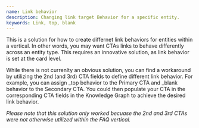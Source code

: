 ```yaml
---
name: Link behavior
description: Changing link target Behavior for a specific entity.
keywords: Link, top, blank
---
```


This is a solution for how to create differnet link behaviors for entities within a vertical. In other words, you may want CTAs links to behave differently across an entity type. This requires an innovative solution, as link behavior is set at the card level.

While there is not currenlty an obvious solution, you can find a workaround by utilizing the 2nd (and 3rd) CTA fields to define different link behavior. For example, you can assign  _top behavior to the Primary CTA and _blank behavior to the Secondary CTA. You could then populate your CTA in the corresponding CTA fields in the Knowledge Graph to achieve the desired link behavior.  

*Please note that this solution only worked becuase the 2nd and 3rd CTAs were not otherwise utilized within the FAQ vertical.*
